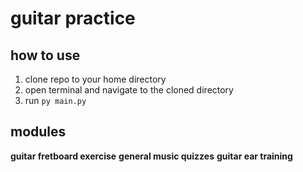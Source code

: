 # guitar practice

## how to use

1. clone repo to your home directory
2. open terminal and navigate to the cloned directory
3. run `py main.py`

## modules

**guitar fretboard exercise**
**general music quizzes**
**guitar ear training**
